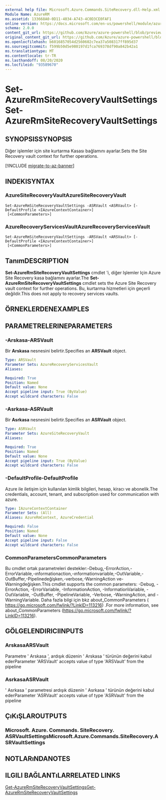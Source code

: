 ```yaml
---
external help file: Microsoft.Azure.Commands.SiteRecovery.dll-Help.xml
Module Name: AzureRM
ms.assetid: 133668A0-0D11-4034-A743-4C0D3CE0FAF1
online version: https://docs.microsoft.com/en-us/powershell/module/azurerm.siterecovery/set-azurermsiterecoveryvaultsettings
schema: 2.0.0
content_git_url: https://github.com/Azure/azure-powershell/blob/preview/src/ResourceManager/SiteRecovery/Commands.SiteRecovery/help/Set-AzureRmSiteRecoveryVaultSettings.md
original_content_git_url: https://github.com/Azure/azure-powershell/blob/preview/src/ResourceManager/SiteRecovery/Commands.SiteRecovery/help/Set-AzureRmSiteRecoveryVaultSettings.md
ms.openlocfilehash: b6016857054d2560602c7ea37a508317ff895d37
ms.sourcegitcommit: f599b50d5e980197d1fca769378df90a842b42a1
ms.translationtype: MT
ms.contentlocale: tr-TR
ms.lasthandoff: 08/20/2020
ms.locfileid: "93589670"
---
```

# <span data-ttu-id="e5fe6-101">Set-AzureRmSiteRecoveryVaultSettings</span><span class="sxs-lookup"><span data-stu-id="e5fe6-101">Set-AzureRmSiteRecoveryVaultSettings</span></span>

## <span data-ttu-id="e5fe6-102">SYNOPSIS</span><span class="sxs-lookup"><span data-stu-id="e5fe6-102">SYNOPSIS</span></span>
<span data-ttu-id="e5fe6-103">Diğer işlemler için site kurtarma Kasası bağlamını ayarlar.</span><span class="sxs-lookup"><span data-stu-id="e5fe6-103">Sets the Site Recovery vault context for further operations.</span></span>

[!INCLUDE [migrate-to-az-banner](../../includes/migrate-to-az-banner.md)]

## <span data-ttu-id="e5fe6-104">INDEKI</span><span class="sxs-lookup"><span data-stu-id="e5fe6-104">SYNTAX</span></span>

### <span data-ttu-id="e5fe6-105">AzureSiteRecoveryVault</span><span class="sxs-lookup"><span data-stu-id="e5fe6-105">AzureSiteRecoveryVault</span></span>
```
Set-AzureRmSiteRecoveryVaultSettings -ASRVault <ASRVault> [-DefaultProfile <IAzureContextContainer>]
 [<CommonParameters>]
```

### <span data-ttu-id="e5fe6-106">AzureRecoveryServicesVault</span><span class="sxs-lookup"><span data-stu-id="e5fe6-106">AzureRecoveryServicesVault</span></span>
```
Set-AzureRmSiteRecoveryVaultSettings -ARSVault <ARSVault> [-DefaultProfile <IAzureContextContainer>]
 [<CommonParameters>]
```

## <span data-ttu-id="e5fe6-107">Tanım</span><span class="sxs-lookup"><span data-stu-id="e5fe6-107">DESCRIPTION</span></span>
<span data-ttu-id="e5fe6-108">**Set-AzureRmSiteRecoveryVaultSettings** cmdlet 'i, diğer Işlemler Için Azure Site Recovery kasa bağlamını ayarlar.</span><span class="sxs-lookup"><span data-stu-id="e5fe6-108">The **Set-AzureRmSiteRecoveryVaultSettings** cmdlet sets the Azure Site Recovery vault context for further operations.</span></span>
<span data-ttu-id="e5fe6-109">Bu, kurtarma hizmetleri için geçerli değildir.</span><span class="sxs-lookup"><span data-stu-id="e5fe6-109">This does not apply to recovery services vaults.</span></span>

## <span data-ttu-id="e5fe6-110">ÖRNEKLERDEN</span><span class="sxs-lookup"><span data-stu-id="e5fe6-110">EXAMPLES</span></span>

## <span data-ttu-id="e5fe6-111">PARAMETRELERINE</span><span class="sxs-lookup"><span data-stu-id="e5fe6-111">PARAMETERS</span></span>

### <span data-ttu-id="e5fe6-112">-Arskasa</span><span class="sxs-lookup"><span data-stu-id="e5fe6-112">-ARSVault</span></span>
<span data-ttu-id="e5fe6-113">Bir **Arskasa** nesnesini belirtir.</span><span class="sxs-lookup"><span data-stu-id="e5fe6-113">Specifies an **ARSVault** object.</span></span>

```yaml
Type: ARSVault
Parameter Sets: AzureRecoveryServicesVault
Aliases: 

Required: True
Position: Named
Default value: None
Accept pipeline input: True (ByValue)
Accept wildcard characters: False
```

### <span data-ttu-id="e5fe6-114">-Asrkasa</span><span class="sxs-lookup"><span data-stu-id="e5fe6-114">-ASRVault</span></span>
<span data-ttu-id="e5fe6-115">Bir **Asrkasa** nesnesini belirtir.</span><span class="sxs-lookup"><span data-stu-id="e5fe6-115">Specifies an **ASRVault** object.</span></span>

```yaml
Type: ASRVault
Parameter Sets: AzureSiteRecoveryVault
Aliases: 

Required: True
Position: Named
Default value: None
Accept pipeline input: True (ByValue)
Accept wildcard characters: False
```

### <span data-ttu-id="e5fe6-116">-DefaultProfile</span><span class="sxs-lookup"><span data-stu-id="e5fe6-116">-DefaultProfile</span></span>
<span data-ttu-id="e5fe6-117">Azure ile iletişim için kullanılan kimlik bilgileri, hesap, kiracı ve abonelik.</span><span class="sxs-lookup"><span data-stu-id="e5fe6-117">The credentials, account, tenant, and subscription used for communication with azure.</span></span>

```yaml
Type: IAzureContextContainer
Parameter Sets: (All)
Aliases: AzureRmContext, AzureCredential

Required: False
Position: Named
Default value: None
Accept pipeline input: False
Accept wildcard characters: False
```

### <span data-ttu-id="e5fe6-118">CommonParameters</span><span class="sxs-lookup"><span data-stu-id="e5fe6-118">CommonParameters</span></span>
<span data-ttu-id="e5fe6-119">Bu cmdlet ortak parametreleri destekler:-Debug,-ErrorAction,-ErrorVariable,-ınformationaction,-ınformationvariable,-OutVariable,-OutBuffer,-Pipelinedeğişken,-verbose,-WarningAction ve-Warningdeğişken.</span><span class="sxs-lookup"><span data-stu-id="e5fe6-119">This cmdlet supports the common parameters: -Debug, -ErrorAction, -ErrorVariable, -InformationAction, -InformationVariable, -OutVariable, -OutBuffer, -PipelineVariable, -Verbose, -WarningAction, and -WarningVariable.</span></span> <span data-ttu-id="e5fe6-120">Daha fazla bilgi için bkz about_CommonParameters ( https://go.microsoft.com/fwlink/?LinkID=113216) .</span><span class="sxs-lookup"><span data-stu-id="e5fe6-120">For more information, see about_CommonParameters (https://go.microsoft.com/fwlink/?LinkID=113216).</span></span>

## <span data-ttu-id="e5fe6-121">GÖLGELENDIRICI</span><span class="sxs-lookup"><span data-stu-id="e5fe6-121">INPUTS</span></span>

### <span data-ttu-id="e5fe6-122">Arskasa</span><span class="sxs-lookup"><span data-stu-id="e5fe6-122">ARSVault</span></span>
<span data-ttu-id="e5fe6-123">Parametre ' Arskasa ', ardışık düzenin ' Arskasa ' türünün değerini kabul eder</span><span class="sxs-lookup"><span data-stu-id="e5fe6-123">Parameter 'ARSVault' accepts value of type 'ARSVault' from the pipeline</span></span>

### <span data-ttu-id="e5fe6-124">Asrkasa</span><span class="sxs-lookup"><span data-stu-id="e5fe6-124">ASRVault</span></span>
<span data-ttu-id="e5fe6-125">' Asrkasa ' parametresi ardışık düzenin ' Asrkasa ' türünün değerini kabul eder</span><span class="sxs-lookup"><span data-stu-id="e5fe6-125">Parameter 'ASRVault' accepts value of type 'ASRVault' from the pipeline</span></span>

## <span data-ttu-id="e5fe6-126">ÇıKıŞLAR</span><span class="sxs-lookup"><span data-stu-id="e5fe6-126">OUTPUTS</span></span>

### <span data-ttu-id="e5fe6-127">Microsoft. Azure. Commands. SiteRecovery. ASRVaultSettings</span><span class="sxs-lookup"><span data-stu-id="e5fe6-127">Microsoft.Azure.Commands.SiteRecovery.ASRVaultSettings</span></span>

## <span data-ttu-id="e5fe6-128">NOTLARıNDA</span><span class="sxs-lookup"><span data-stu-id="e5fe6-128">NOTES</span></span>

## <span data-ttu-id="e5fe6-129">ILGILI BAĞLANTıLAR</span><span class="sxs-lookup"><span data-stu-id="e5fe6-129">RELATED LINKS</span></span>

[<span data-ttu-id="e5fe6-130">Get-AzureRmSiteRecoveryVaultSettings</span><span class="sxs-lookup"><span data-stu-id="e5fe6-130">Get-AzureRmSiteRecoveryVaultSettings</span></span>](./Get-AzureRmSiteRecoveryVaultSettings.md)
